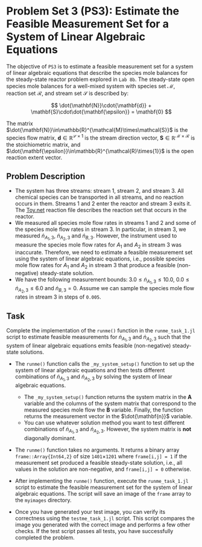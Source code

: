 # Problem Set 3 (PS3): Estimate the Feasible Measurement Set for a System of Linear Algebraic Equations
The objective of `PS3` is to estimate a feasible measurement set for a system of linear algebraic equations that describe the species mole balances for the steady-state reactor problem explored in `Lab 8b`. The steady-state open species mole balances for a well-mixed system with species set $\mathcal{M}$, reaction set $\mathcal{R}$, and stream set $\mathcal{S}$ is described by:

$$
\dot{\mathbf{N}}\cdot{\mathbf{d}} + \mathbf{S}\cdot\dot{\mathbf{\epsilon}} = \mathbf{0}
$$

The matrix $\dot{\mathbf{N}}\in\mathbb{R}^{\mathcal{M}\times\mathcal{S}}$ is the species flow matrix, 
$\mathbf{d}\in\mathbb{R}^{\mathcal{S}\times{1}}$ is the stream direction vector,
$\mathbf{S}\in\mathbb{R}^{\mathcal{M}\times\mathcal{R}}$ is the stoichiometric matrix, and $\dot{\mathbf{\epsilon}}\in\mathbb{R}^{\mathcal{R}\times{1}}$ is the open reaction extent vector.

## Problem Description
* The system has three streams: stream 1, stream 2, and stream 3. All chemical species can be transported in all streams, and no reaction occurs in them. Streams 1 and 2 enter the reactor and stream 3 exits it. The [Toy.net](data/Toy.net) reaction file describes the reaction set that occurs in the reactor.
* We measured all species mole flow rates in streams 1 and 2 and some of the species mole flow rates in stream 3. In particular, in stream 3, we measured $\dot{n}_{A_{1},3}$, $\dot{n}_{A_{2},3}$ and $\dot{n}_{B,3}$. However, the instrument used to measure the species mole flow rates for $A_{1}$ and $A_{2}$ in stream 3 was inaccurate. Therefore, we need to estimate a feasible measurement set using the system of linear algebraic equations, i.e., possible species mole flow rates for $A_{1}$ and $A_{2}$ in stream 3 that produce a feasible (non-negative) steady-state solution.
* We have the following measurement bounds: $3.0\leq\dot{n}_{A_{1},3}\leq{10.0}$, $0.0\leq\dot{n}_{A_{2},3}\leq{6.0}$ and $\dot{n}_{B,3} = 0$. Assume we can sample the species mole flow rates in stream 3 in steps of `0.005`.

## Task
Complete the implementation of the `runme()` function in the `runme_task_1.jl` script to estimate feasible measurements for 
$\dot{n}_{A_{1},3}$ and $\dot{n}_{A_{2},3}$ such that the system of linear algebraic equations emits feasible (non-negative) steady-state solutions. 

* The `runme()` function calls the `_my_system_setup()` function to set up the system of linear algebraic equations and then tests different combinations of $\dot{n}_{A_{1},3}$ and $\dot{n}_{A_{2},3}$ by solving the system of linear algebraic equations.
    * The `_my_system_setup()` function returns the system matrix in the $\mathbf{A}$ variable and the columns of the system matrix that correspond to the measured species mole flow the $\mathbf{B}$ variable. Finally, the function returns the measurement vector in the $\dot{\mathbf{n}}$ variable. 
    * You can use whatever solution method you want to test different combinations of $\dot{n}_{A_{1},3}$ and $\dot{n}_{A_{2},3}$. However, the system matrix is __not__ diagonally dominant. 

* The `runme()` function takes no arguments. It returns a binary array `frame::Array{Int64,2}` of size `1401`$\times$`1201` where `frame[i,j] = 1` if the measurement set produced a feasible steady-state solution, i.e., all values in the solution are non-negative, and `frame[i,j] = 0` otherwise.

* After implementing the `runme()` function, execute the `runme_task_1.jl` script to estimate the feasible measurement set for the system of linear algebraic equations. The script will save an image of the `frame` array to the `myimages` directory. 
* Once you have generated your test image, you can verify its correctness using the `testme_task_1.jl` script. This script compares the image you generated with the correct image and performs a few other checks. If the test script passes all tests, you have successfully completed the problem.
